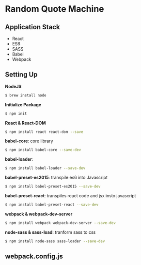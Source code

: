 # Random Quote Machine
## Application Stack
- React
- ES6
- SASS
- Babel
- Webpack
## Setting Up
**NodeJS**
```bash
$ brew install node
```

**Initialize Package**

```bash
$ npm init
```

**React & React-DOM**

```bash
$ npm install react react-dom --save
```

**babel-core**: core library

```bash
$ npm install babel-core --save-dev
```

**babel-loader**: 

```bash
$ npm install babel-loader --save-dev
```

**babel-preset-es2015**: transpile es6 into Javascript

```bash
$ npm install babel-preset-es2015 --save-dev
```

**babel-preset-react**: transpiles react code and jsx insto javascript

```bash
$ npm install babel-preset-react --save-dev
```

**webpack & webpack-dev-server**

```bash
$ npm install webpack webpack-dev-server --save-dev
```

**node-sass & sass-load**: tranform sass to css

```bash
$ npm install node-sass sass-loader --save-dev
```

## webpack.config.js

